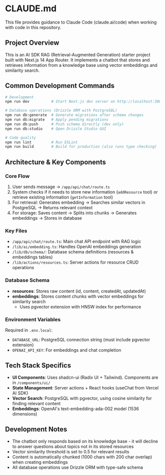 # CLAUDE.md

This file provides guidance to Claude Code (claude.ai/code) when working with code in this repository.

## Project Overview

This is an AI SDK RAG (Retrieval-Augmented Generation) starter project built with Next.js 14 App Router. It implements a chatbot that stores and retrieves information from a knowledge base using vector embeddings and similarity search.

## Common Development Commands

```bash
# Development
npm run dev          # Start Next.js dev server on http://localhost:3000

# Database operations (Drizzle ORM with PostgreSQL)
npm run db:generate  # Generate migrations after schema changes
npm run db:migrate   # Apply pending migrations
npm run db:push      # Push schema directly (dev only)
npm run db:studio    # Open Drizzle Studio GUI

# Code quality
npm run lint         # Run ESLint
npm run build        # Build for production (also runs type checking)
```

## Architecture & Key Components

### Core Flow
1. User sends message → `/app/api/chat/route.ts`
2. System checks if it needs to store new information (`addResource` tool) or retrieve existing information (`getInformation` tool)
3. For retrieval: Generates embedding → Searches similar vectors in PostgreSQL → Returns relevant context
4. For storage: Saves content → Splits into chunks → Generates embeddings → Stores in database

### Key Files
- `/app/api/chat/route.ts`: Main chat API endpoint with RAG logic
- `/lib/ai/embedding.ts`: Handles OpenAI embeddings generation
- `/lib/db/schema/`: Database schema definitions (resources & embeddings tables)
- `/lib/actions/resources.ts`: Server actions for resource CRUD operations

### Database Schema
- **resources**: Stores raw content (id, content, createdAt, updatedAt)
- **embeddings**: Stores content chunks with vector embeddings for similarity search
  - Uses pgvector extension with HNSW index for performance

### Environment Variables
Required in `.env.local`:
- `DATABASE_URL`: PostgreSQL connection string (must include pgvector extension)
- `OPENAI_API_KEY`: For embeddings and chat completion

## Tech Stack Specifics

- **UI Components**: Uses shadcn-ui (Radix UI + Tailwind). Components are in `/components/ui/`
- **State Management**: Server actions + React hooks (useChat from Vercel AI SDK)
- **Vector Search**: PostgreSQL with pgvector, using cosine similarity for finding relevant content
- **Embeddings**: OpenAI's text-embedding-ada-002 model (1536 dimensions)

## Development Notes

- The chatbot only responds based on its knowledge base - it will decline to answer questions about topics not in its stored resources
- Vector similarity threshold is set to 0.5 for relevant results
- Content is automatically chunked (1000 chars with 200 char overlap) when creating embeddings
- All database operations use Drizzle ORM with type-safe schema